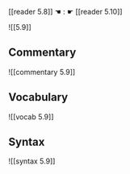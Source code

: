 [[reader 5.8]] ☚ : ☛ [[reader 5.10]]

![[5.9]]

## Commentary

![[commentary 5.9]]

## Vocabulary

![[vocab 5.9]]

## Syntax

![[syntax 5.9]]

